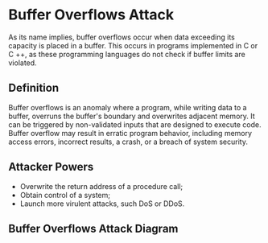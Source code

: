 # Buffer Overflows Attack

As its name implies, buffer overflows occur when data exceeding its capacity is placed in a buffer. This occurs in programs implemented in C or C ++, as these programming languages do not check if buffer limits are violated.


## Definition

Buffer overflows is an anomaly where a program, while writing data to a buffer, overruns the buffer's boundary and overwrites adjacent memory. It can be triggered by non-validated inputs that are designed to execute code. Buffer overflow may result in erratic program behavior, including memory access errors, incorrect results, a crash, or a breach of system security. 
 
## Attacker Powers

 * Overwrite the return address of a procedure call;
 * Obtain control of a system;
 * Launch more virulent attacks, such DoS or DDoS.
 
 
## Buffer Overflows Attack Diagram


